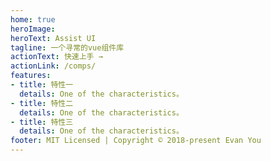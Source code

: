 ```yaml
---
home: true
heroImage: 
heroText: Assist UI
tagline: 一个寻常的vue组件库
actionText: 快速上手 →
actionLink: /comps/
features:
- title: 特性一
  details: One of the characteristics。
- title: 特性二
  details: One of the characteristics。
- title: 特性三
  details: One of the characteristics。
footer: MIT Licensed | Copyright © 2018-present Evan You
---
```

